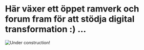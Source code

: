 # Här växer ett öppet ramverk och forum fram för att stödja digital transformation :) ...
![Under construction! ]("/architecture/pic/maintenance.png")
